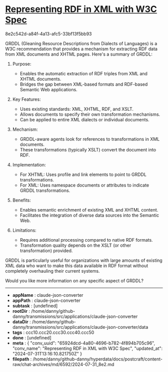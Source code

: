 # [Representing RDF in XML with W3C Spec](https://claude.ai/chat/65924dcd-4a80-4696-b782-4f894b705c96)

8e2c542d-a84f-4a13-afc5-33bf13f5bb93

 GRDDL (Gleaning Resource Descriptions from Dialects of Languages) is a W3C recommendation that provides a mechanism for extracting RDF data from XML documents and XHTML pages. Here's a summary of GRDDL:

1. Purpose:
   - Enables the automatic extraction of RDF triples from XML and XHTML documents.
   - Bridges the gap between XML-based formats and RDF-based Semantic Web applications.

2. Key Features:
   - Uses existing standards: XML, XHTML, RDF, and XSLT.
   - Allows documents to specify their own transformation mechanisms.
   - Can be applied to entire XML dialects or individual documents.

3. Mechanism:
   - GRDDL-aware agents look for references to transformations in XML documents.
   - These transformations (typically XSLT) convert the document into RDF.

4. Implementation:
   - For XHTML: Uses profile and link elements to point to GRDDL transformations.
   - For XML: Uses namespace documents or attributes to indicate GRDDL transformations.

5. Benefits:
   - Enables semantic enrichment of existing XML and XHTML content.
   - Facilitates the integration of diverse data sources into the Semantic Web.

6. Limitations:
   - Requires additional processing compared to native RDF formats.
   - Transformation quality depends on the XSLT (or other transformation) provided.

GRDDL is particularly useful for organizations with large amounts of existing XML data who want to make this data available in RDF format without completely overhauling their current systems.

Would you like more information on any specific aspect of GRDDL?

---

* **appName** : claude-json-converter
* **appPath** : claude-json-converter
* **subtask** : [undefined]
* **rootDir** : /home/danny/github-danny/transmissions/src/applications/claude-json-converter
* **dataDir** : /home/danny/github-danny/transmissions/src/applications/claude-json-converter/data
* **tags** : ccc10.ccc20.ccc30.ccc40.ccc50
* **done** : [undefined]
* **meta** : {
  "conv_uuid": "65924dcd-4a80-4696-b782-4f894b705c96",
  "conv_name": "Representing RDF in XML with W3C Spec",
  "updated_at": "2024-07-31T13:16:10.821750Z"
}
* **filepath** : /home/danny/github-danny/hyperdata/docs/postcraft/content-raw/chat-archives/md/6592/2024-07-31_8e2.md
